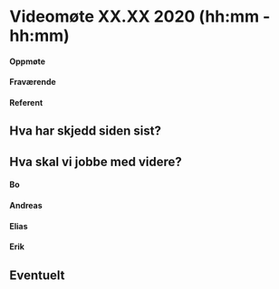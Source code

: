 # Videomøte XX.XX 2020 (hh:mm - hh:mm)

#### Oppmøte

#### Fraværende

#### Referent

## Hva har skjedd siden sist?

## Hva skal vi jobbe  med videre?

#### Bo

#### Andreas 

#### Elias

#### Erik

## Eventuelt
